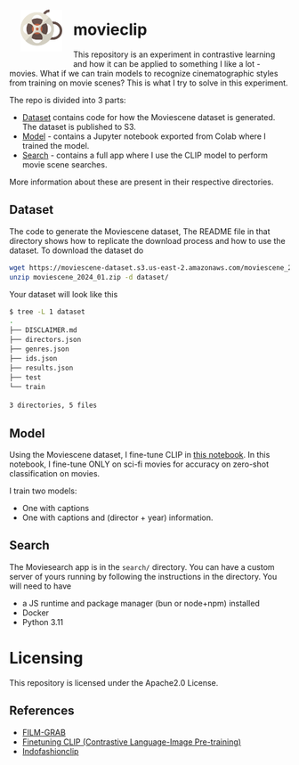 <img style="float: left; padding:20px" src="media/clip.svg" alt="movieclip" width="75"/>

# movieclip

This repository is an experiment in contrastive learning and how it can be applied to something I like a lot - movies. What if we can train models to recognize cinematographic styles from training on movie scenes? This is what I try to solve in this experiment.

The repo is divided into 3 parts:

- [Dataset](#dataset) contains code for how the Moviescene dataset is generated. The dataset is published to S3.
- [Model](#model) - contains a Jupyter notebook exported from Colab where I trained the model.
- [Search](#search) - contains a full app where I use the CLIP model to perform movie scene searches.

More information about these are present in their respective directories.

## Dataset

The code to generate the Moviescene dataset, The README file in that directory shows how to replicate the download process and how to use the dataset. To download the dataset do

```bash
wget https://moviescene-dataset.s3.us-east-2.amazonaws.com/moviescene_2024_01.zip
unzip moviescene_2024_01.zip -d dataset/
```

Your dataset will look like this  

```bash
$ tree -L 1 dataset 
.
├── DISCLAIMER.md
├── directors.json
├── genres.json
├── ids.json
├── results.json
├── test
└── train

3 directories, 5 files
```

## Model

Using the Moviescene dataset, I fine-tune CLIP in [this notebook](./model/finetuning-clip.ipynb). In this notebook, I fine-tune ONLY on sci-fi movies for accuracy on zero-shot classification on movies.

I train two models:

- One with captions
- One with captions and (director + year) information.

## Search

The Moviesearch app is in the `search/` directory. You can have a custom server of yours running by following the instructions in the directory. You will need to have

- a JS runtime and package manager (bun or node+npm) installed
- Docker
- Python 3.11

# Licensing

This repository is licensed under the Apache2.0 License.

## References

- [FILM-GRAB](https://film-grab.com/)
- [Finetuning CLIP (Contrastive Language-Image Pre-training)](https://abdulkaderhelwan.medium.com/finetuning-clip-contrastive-language-image-pre-training-c15431e81330)
- [Indofashionclip](https://github.com/shashnkvats/Indofashionclip/blob/main/indofashion_clip.py)
